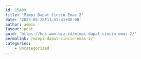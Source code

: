 ```yaml
---
id: 15409
title: 'Mimpi Dapat Cincin Emas 2'
date: '2023-05-28T11:53:41+00:00'
author: admin
layout: post
guid: 'https://bos.awn.biz.id/mimpi-dapat-cincin-emas-2/'
permalink: /mimpi-dapat-cincin-emas-2/
categories:
    - Uncategorized
---
```


